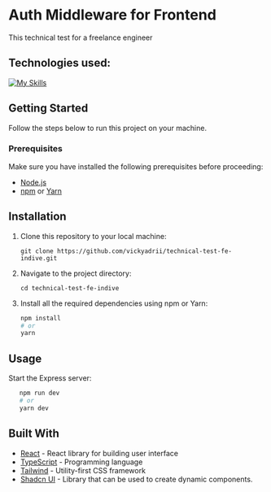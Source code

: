 # Auth Middleware for Frontend

This technical test for a freelance engineer

## Technologies used:
[![My Skills](https://skillicons.dev/icons?i=react,ts,tailwind)](https://skillicons.dev)

## Getting Started

Follow the steps below to run this project on your machine.

### Prerequisites

Make sure you have installed the following prerequisites before proceeding:

- [Node.js](https://nodejs.org/)
- [npm](https://www.npmjs.com/) or [Yarn](https://yarnpkg.com/)

## Installation

1. Clone this repository to your local machine:

   ```git clone https://github.com/vickyadrii/technical-test-fe-indive.git```

2. Navigate to the project directory:

   ```cd technical-test-fe-indive```
3. Install all the required dependencies using npm or Yarn:
   ````bash
   npm install
   # or
   yarn
   ````

## Usage

Start the Express server:

````bash
   npm run dev
   # or
   yarn dev
   ````

## Built With
- [React](https://react.dev/) - React library for building user interface
- [TypeScript](https://www.typescriptlang.org/) - Programming language
- [Tailwind](https://tailwindcss.com/) - Utility-first CSS framework
- [Shadcn UI](https://ui.shadcn.com/) - Library that can be used to create dynamic components.
